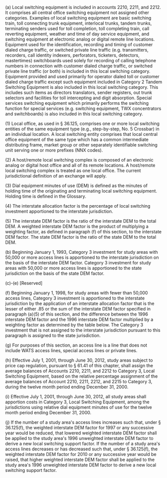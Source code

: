 (a) Local switching equipment is included in accounts 2210, 2211, and 2212. It comprises all central office switching equipment not assigned other categories. Examples of local switching equipment are basic switching train, toll connecting trunk equipment, interlocal trunks, tandem trunks, terminating senders used for toll completion, toll completing train, call reverting equipment, weather and time of day service equipment, and switching equipment at electronic analog or digital remote line locations. Equipment used for the identification, recording and timing of customer dialed charge traffic, or switched private line traffic (e.g. transmitters, recorders, call identity indexers, perforators, ticketers, detectors, mastertimes) switchboards used solely for recording of calling telephone numbers in connection with customer dialed charge traffic, or switched private line traffic (or both) is included in this local switching category. Equipment provided and used primarily for operator dialed toll or customer dialed charge traffic except such equipment included in Category 2 Tandem Switching Equipment is also included in this local switching category. This includes such items as directors translators, sender registers, out trunk selectors and facilities for toll intercepting and digit absorption. Special services switching equipment which primarily performs the switching function for special services (e.g. switching equipment, TWX concentrators and switchboards) is also included in this local switching category.

(1) Local office, as used in § 36.125, comprises one or more local switching entities of the same equipment type (e.g., step-by-step, No. 5 Crossbar) in an individual location. A local switching entity comprises that local central office equipment of the same type which has a common intermediate distributing frame, market group or other separately identifiable switching unit serving one or more prefixes (NNX codes).

(2) A host/remote local switching complex is composed of an electronic analog or digital host office and all of its remote locations. A host/remote local switching complex is treated as one local office. The current jurisdictional definition of an exchange will apply.

(3) Dial equipment minutes of use (DEM) is defined as the minutes of holding time of the originating and terminating local switching equipment. Holding time is defined in the Glossary.

(4) The interstate allocation factor is the percentage of local switching investment apportioned to the interstate jurisdiction.

(5) The interstate DEM factor is the ratio of the interstate DEM to the total DEM. A weighted interstate DEM factor is the product of multiplying a weighting factor, as defined in paragraph (f) of this section, to the interstate DEM factor. The state DEM factor is the ratio of the state DEM to the total DEM.

(b) Beginning January 1, 1993, Category 3 investment for study areas with 50,000 or more access lines is apportioned to the interstate jurisdiction on the basis of the interstate DEM factor. Category 3 investment for study areas with 50,000 or more access lines is apportioned to the state jurisdiction on the basis of the state DEM factor.

(c)-(e) [Reserved]

(f) Beginning January 1, 1998, for study areas with fewer than 50,000 access lines, Category 3 investment is apportioned to the interstate jurisdiction by the application of an interstate allocation factor that is the lesser of either .85 or the sum of the interstate DEM factor specified in paragraph (a)(5) of this section, and the difference between the 1996 interstate DEM factor and the 1996 interstate DEM factor multiplied by a weighting factor as determined by the table below. The Category 3 investment that is not assigned to the interstate jurisdiction pursuant to this paragraph is assigned to the state jurisdiction.

(g) For purposes of this section, an access line is a line that does not include WATS access lines, special access lines or private lines.

(h) Effective July 1, 2001, through June 30, 2012, study areas subject to price cap regulation, pursuant to § 61.41 of this chapter, shall assign the average balances of Accounts 2210, 2211, and 2212 to Category 3, Local Switching Equipment, based on the relative percentage assignment of the average balances of Account 2210, 2211, 2212, and 2215 to Category 3, during the twelve month period ending December 31, 2000.

(i) Effective July 1, 2001, through June 30, 2012, all study areas shall apportion costs in Category 3, Local Switching Equipment, among the jurisdictions using relative dial equipment minutes of use for the twelve month period ending December 31, 2000.

(j) If the number of a study area's access lines increases such that, under § 36.125(f), the weighted interstate DEM factor for 1997 or any successive year would be reduced, that lowered weighted interstate DEM factor shall be applied to the study area's 1996 unweighted interstate DEM factor to derive a new local switching support factor. If the number of a study area's access lines decreases or has decreased such that, under § 36.125(f), the weighted interstate DEM factor for 2010 or any successive year would be raised, that higher weighted interstate DEM factor shall be applied to the study area's 1996 unweighted interstate DEM factor to derive a new local switching support factor.


